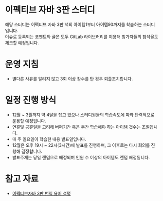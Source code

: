 # 이펙티브 자바 3판 스터디
해당 스터디는 이펙티브 자바 3판 책의 아이템1부터 아이템90까지를 학습하는 스터디입니다.   
이슈로 등록되는 코멘트와 글은 모두 GitLab 라이브러리를 이용해 참가자들의 참석율도 체크할 예정입니다. 

# 운영 지침
- 별다른 사유를 알리지 않고 3회 이상 잠수를 탄 경우 퇴출조치합니다. 

# 일정 진행 방식
- 12월 ~ 3월까지 약 4달을 잡고 있으나 스터디원들의 학습속도에 따라 탄력적으로 운용할 예정입니다. 
- 연휴및 공휴일을 고려해 버퍼기간 혹은 주간 학습해야 하는 아이템 갯수는 조절됩니다.
- 매 주 일요일이 학습한 내용 발표일입니다. 
- 12월은 오후 19시 ~ 22시(3시간)에 발표를 진행하며, 그 이후로는 다시 회의를 진행해 결정합니다. 
- 발표주제는 당일 랜덤으로 배정되며 인원 수 이상의 아이템도 랜덤 배정됩니다. 

# 참고 자료
- [이펙티브자바 3판 번역 용어 설명](https://docs.google.com/document/d/1Nw-_FJKre9x7Uy6DZ0NuAFyYUCjBPCpINxqrP0JFuXk/edit)
